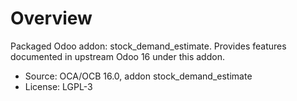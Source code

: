# Overview

Packaged Odoo addon: stock_demand_estimate. Provides features documented in upstream Odoo 16 under this addon.

- Source: OCA/OCB 16.0, addon stock_demand_estimate
- License: LGPL-3
